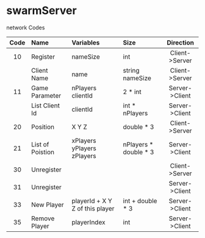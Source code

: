 # swarmServer


network Codes


| Code  | Name  | Variables | Size | Direction| 
| :------------: |:---------------|:-----| :---------| :---------:|
| 10      | Register |  nameSize| int | Client->Server|
|       | Client Name        |   name |string nameSize | Client->Server|
| 11      | Game Parameter |  nPlayers clientId | 2 * int | Server->Client|
|       | List Client Id        |   clientId | int * nPlayers | Server->Client|
| 20      | Position |  X Y Z | double * 3 | Client->Server|
| 21      | List of Poistion |  xPlayers yPlayers zPlayers | nPlayers * double * 3  | Server->Client|
| 30      | Unregister |   |  | Client->Server|
| 31      | Unregister |   |  | Server->Client|
| 33      | New Player |  playerId + X Y Z of this player |  int + double * 3| Server->Client|
| 35      | Remove Player | playerIndex  |  int | Server->Client|
